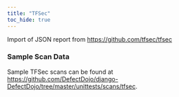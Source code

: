 ```yaml
---
title: "TFSec"
toc_hide: true
---
```

Import of JSON report from <https://github.com/tfsec/tfsec>

### Sample Scan Data
Sample TFSec scans can be found at https://github.com/DefectDojo/django-DefectDojo/tree/master/unittests/scans/tfsec.